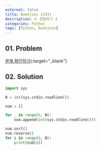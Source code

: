 ```yaml
---
external: false
title: Baekjoon 11931
description: 수 정렬하기 4
categories: Python
tags: [Python, Baekjoon]
---
```


## 01. Problem

[문제 확인하기](https://www.acmicpc.net/problem/11931){:target="_blank"}

## 02. Solution

```Python
import sys

N = int(sys.stdin.readline())

num = []

for _ in range(0, N):
    num.append(int(sys.stdin.readline()))

num.sort()
num.reverse()
for i in range(0, N):
    print(num[i])
```

